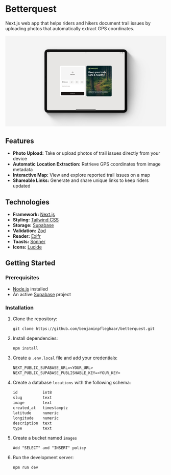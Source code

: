 # Betterquest

Next.js web app that helps riders and hikers document trail issues by uploading photos that automatically extract GPS
coordinates.

[![Mockup](./assets/mockup.jpg)](https://vimeo.com/manage/videos/1129443364)

## Features

- **Photo Upload:** Take or upload photos of trail issues directly from your device
- **Automatic Location Extraction:** Retrieve GPS coordinates from image metadata
- **Interactive Map:** View and explore reported trail issues on a map
- **Shareable Links:** Generate and share unique links to keep riders updated

## Technologies

- **Framework:** [Next.js](https://nextjs.org)
- **Styling:** [Tailwind CSS](https://tailwindcss.com)
- **Storage:** [Supabase](https://supabase.com/)
- **Validation:** [Zod](https://zod.dev/)
- **Reader:** [Exifr](https://github.com/MikeKovarik/exifr)
- **Toasts:** [Sonner](https://sonner.emilkowal.ski/)
- **Icons:** [Lucide](https://lucide.dev/)

## Getting Started

### Prerequisites

- [Node.js](https://nodejs.org) installed
- An active [Supabase](https://supabase.com) project

### Installation

1. Clone the repository:

    ```
    git clone https://github.com/benjaminpfleghaar/betterquest.git
    ```

2. Install dependencies:

    ```
    npm install
    ```

3. Create a `.env.local` file and add your credentials:

    ```
    NEXT_PUBLIC_SUPABASE_URL=<YOUR_URL>
    NEXT_PUBLIC_SUPABASE_PUBLISHABLE_KEY=<YOUR_KEY>
    ```

4. Create a database `locations` with the following schema:

    ```
    id           int8
    slug         text
    image        text
    created_at   timestamptz
    latitude     numeric
    longitude    numeric
    description  text
    type         text
    ```

5. Create a bucket named `images`

    ```
   Add "SELECT" and "INSERT" policy
    ```

6. Run the development server:

    ```
    npm run dev
    ```
